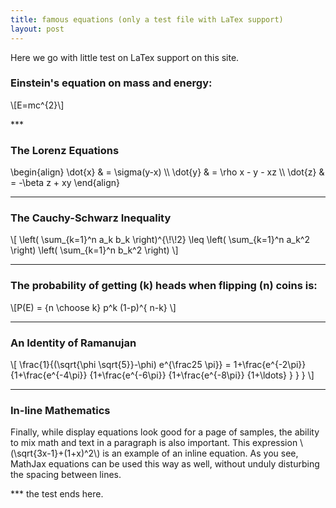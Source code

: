 ```yaml
---
title: famous equations (only a test file with LaTex support)
layout: post
---
```


Here we go with little test on LaTex support on this site.

### Einstein's equation on mass and energy:

<p>
\[E=mc^{2}\]
</p>
***

### The Lorenz Equations

<p>
\begin{align}
\dot{x} & = \sigma(y-x) \\
\dot{y} & = \rho x - y - xz \\
\dot{z} & = -\beta z + xy
\end{align}
</p>

---

### The Cauchy-Schwarz Inequality

<p>\[
\left( \sum_{k=1}^n a_k b_k \right)^{\!\!2} \leq
 \left( \sum_{k=1}^n a_k^2 \right) \left( \sum_{k=1}^n b_k^2 \right)
\]</p>

---

### The probability of getting \(k\) heads when flipping \(n\) coins is:

<p>\[P(E) = {n \choose k} p^k (1-p)^{ n-k} \]</p>

---

### An Identity of Ramanujan

<p>\[
   \frac{1}{(\sqrt{\phi \sqrt{5}}-\phi) e^{\frac25 \pi}} =
     1+\frac{e^{-2\pi}} {1+\frac{e^{-4\pi}} {1+\frac{e^{-6\pi}}
      {1+\frac{e^{-8\pi}} {1+\ldots} } } }
\]</p>

---

### In-line Mathematics

<p>Finally, while display equations look good for a page of samples, the
ability to mix math and text in a paragraph is also important.  This
expression \(\sqrt{3x-1}+(1+x)^2\) is an example of an inline equation.  As
you see, MathJax equations can be used this way as well, without unduly
disturbing the spacing between lines.</p>
***
the test ends here.